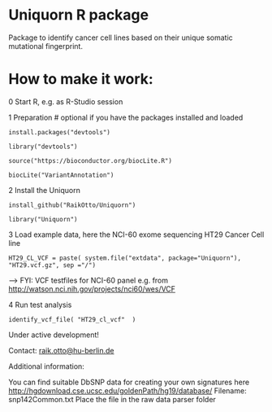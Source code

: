 # Uniquorn R package

Package to identify cancer cell lines based on their unique somatic mutational fingerprint.

# How to make it work: 

0 Start R, e.g. as R-Studio session

1 Preparation # optional if you have the packages installed and loaded

`install.packages("devtools")`

`library("devtools")`

`source("https://bioconductor.org/biocLite.R")`

`biocLite("VariantAnnotation")`

2 Install the Uniquorn

`install_github("RaikOtto/Uniquorn")`

`library("Uniquorn")`

3 Load example data, here the NCI-60 exome sequencing HT29 Cancer Cell line

`HT29_CL_VCF = paste( system.file("extdata", package="Uniquorn"), "HT29.vcf.gz", sep ="/")`

--> FYI: VCF testfiles for NCI-60 panel e.g. from http://watson.nci.nih.gov/projects/nci60/wes/VCF

4 Run test analysis

`identify_vcf_file( "HT29_cl_vcf"  )`

Under active development!

Contact: raik.otto@hu-berlin.de

Additional information:

You can find suitable DbSNP data for creating your own signatures here http://hgdownload.cse.ucsc.edu/goldenPath/hg19/database/
Filename: snp142Common.txt
Place the file in the raw data parser folder
